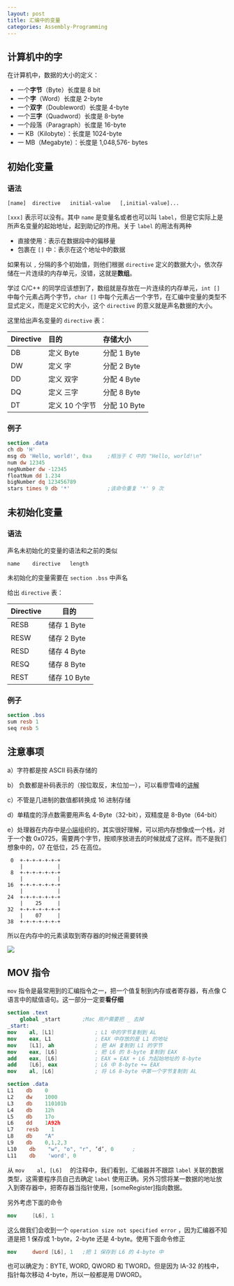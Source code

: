 ```yaml
---
layout: post
title: 汇编中的变量
categories: Assembly-Programming
---
```



## 计算机中的字

在计算机中，数据的大小的定义：

+ 一个**字节**（Byte）长度是 8 bit
+ 一个**字**（Word）长度是 2-byte
+ 一个**双字**（Doubleword）长度是 4-byte
+ 一个**三字**（Quadword）长度是 8-byte
+ 一个段落（Paragraph）长度是 16-byte
+ 一 KB（Kilobyte）：长度是 1024-byte
+ 一 MB（Megabyte）：长度是 1,048,576- bytes

## 初始化变量

### 语法

```
[name]	directive	initial-value   [,initial-value]...
```

`[xxx]` 表示可以没有。其中 `name` 是变量名或者也可以叫 `label`，但是它实际上是所声名变量的起始地址，起到助记的作用。关于 `label` 的用法有两种

+ 直接使用：表示在数据段中的偏移量
+ 包裹在 `[]` 中：表示在这个地址中的数据

如果有以 `,` 分隔的多个初始值，则他们根据 `directive` 定义的数据大小，依次存储在一片连续的内存单元，没错，这就是**数组**。

学过 C/C++ 的同学应该想到了，数组就是存放在一片连续的内存单元，`int []` 中每个元素占两个字节，`char []` 中每个元素占一个字节，在汇编中变量的类型不显式定义，而是定义它的大小，这个 `directive`   的意义就是声名数据的大小。

这里给出声名变量的 `directive` 表：

| Directive | 目的        | 存储大小       |
| :-------- | :-------- | :--------- |
| DB        | 定义 Byte   | 分配 1 Byte  |
| DW        | 定义 字      | 分配 2 Byte  |
| DD        | 定义 双字     | 分配 4 Byte  |
| DQ        | 定义 三字     | 分配 8 Byte  |
| DT        | 定义 10 个字节 | 分配 10 Byte |

### 例子

```nasm
section	.data
ch db 'H'
msg db 'Hello, world!', 0xa		;相当于 C 中的 "Hello, world!\n"
num dw 12345
negNumber dw -12345
floatNum dd 1.234
bigNumber dq 123456789
stars times 9 db '*'			;该命令重复 '*' 9 次
```

## 未初始化变量

### 语法

声名未初始化的变量的语法和之前的类似

```
name	directive	length
```

未初始化的变量需要在 `section .bss` 中声名

给出 `directive` 表：

| Directive | 目的         |
| --------- | ---------- |
| RESB      | 储存 1 Byte  |
| RESW      | 储存 2 Byte  |
| RESD      | 储存 4 Byte  |
| RESQ      | 储存 8 Byte  |
| REST      | 储存 10 Byte |

### 例子

```nasm
section .bss
sum resb 1
seq resb 5
```

## 注意事项

a）字符都是按 ASCII 码表存储的

b） 负数都是补码表示的（按位取反，末位加一），可以看廖雪峰的[讲解](http://www.ruanyifeng.com/blog/2009/08/twos_complement.html)

c）不管是几进制的数值都转换成 16 进制存储

d）单精度的浮点数需要用声名 4-Byte（32-bit），双精度是 8-Byte（64-bit）

e）处理器在内存中是[小端](http://www.cppblog.com/Sandywin/archive/2008/12/22/70064.html)组织的，其实很好理解，可以把内存想像成一个栈，对于一个数 0x0725，需要两个字节，按顺序放进去的时候就成了这样。而不是我们想象中的，07 在低位，25 在高位。

```
 0  +-+-+-+-+-+-+
    |           | 
 8  +-+-+-+-+-+-+
    |			|
16  +-+-+-+-+-+-+
    |           | 
24  +-+-+-+-+-+-+
    |	 25	    | 
32  +-+-+-+-+-+-+
    |    07     | 
38  +-+-+-+-+-+-+
```

所以在内存中的元素读取到寄存器的时候还需要转换

![](https://raw.githubusercontent.com/hychn/hychn.github.io/master/img/asm4.png)

## MOV 指令



`mov` 指令是最常用到的汇编指令之一，把一个值复制到内存或者寄存器，有点像 C 语言中的赋值语句。这一部分一定要**看仔细**

```nasm
section .text
	global _start		;Mac 用户需要把 _ 去掉
_start:
mov    al, [L1]				; L1 中的字节复制到 AL
mov    eax, L1				; EAX 中存放的是 L1 的地址
mov    [L1], ah				; 把 AH 复制到 L1 的字节
mov    eax, [L6]			; 把 L6 的 8-byte 复制到 EAX
add    eax, [L6]			; EAX = EAX + L6 为起始地址的 8-byte
add    [L6], eax			; L6 中 8-byte += EAX
mov    al, [L6]				; 将 L6 8-byte 中第一个字节复制到 AL

section .data
L1	  db 	0
L2    dw	1000
L3    db	110101b
L4    db	12h
L5    db	17o
L6    dd	1A92h
L7    resb 	  1
L8	  db 	"A"
L9 	  db 	0,1,2,3
L10	   db    "w", "o", "r", ’d’, 0 		;
L11    db    'word', 0
```

从 `mov    al, [L6]	` 的注释中，我们看到，汇编器并不跟踪 `label` 关联的数据类型，这需要程序员自己去确定 `label` 使用正确。另外习惯将某一数据的地址放入到寄存器中，把寄存器当指针使用，[someRegister]指向数据。

另外考虑下面的命令

```nasm
mov		[L6], 1
```

这么做我们会收到一个 `operation size not specified error` ，因为汇编器不知道是把 1 保存成 1-byte，2-byte 还是 4-byte。使用下面命令修正

```nasm
mov 	dword [L6], 1	;把 1 保存到 L6 的 4-byte 中 
```

也可以确定为：BYTE, WORD, QWORD 和 TWORD。但是因为 IA-32 的栈中，指针每次移动 4-byte，所以一般都是用 DWORD。
